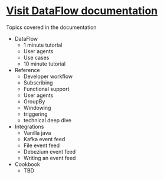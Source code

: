 # [Visit DataFlow documentation](https://telaminai.github.io/dataflow-docs/)


Topics covered in the documentation
- DataFlow
  - 1 minute tutorial
  - User agents
  - Use cases
  - 10 minute tutorial
- Reference
  - Developer workflow
  - Subscribing
  - Functional support
  - User agents
  - GroupBy
  - Windowing
  - triggering
  - technical deep dive
- Integrations
  - Vanilla java
  - Kafka event feed
  - File event feed
  - Debezium event feed
  - Writing an event feed
- Cookbook
  - TBD
